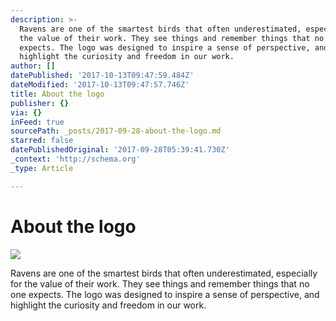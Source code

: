 ```yaml
---
description: >-
  Ravens are one of the smartest birds that often underestimated, especially for
  the value of their work. They see things and remember things that no one
  expects. The logo was designed to inspire a sense of perspective, and
  highlight the curiosity and freedom in our work.
author: []
datePublished: '2017-10-13T09:47:59.484Z'
dateModified: '2017-10-13T09:47:57.746Z'
title: About the logo
publisher: {}
via: {}
inFeed: true
sourcePath: _posts/2017-09-28-about-the-logo.md
starred: false
datePublishedOriginal: '2017-09-28T05:39:41.730Z'
_context: 'http://schema.org'
_type: Article

---
```

# About the logo
![](https://the-grid-user-content.s3-us-west-2.amazonaws.com/3250f34e-520e-4659-a8bc-22fc9a587c20.png)

Ravens are one of the smartest birds that often underestimated, especially for the value of their work. They see things and remember things that no one expects. The logo was designed to inspire a sense of perspective, and highlight the curiosity and freedom in our work.